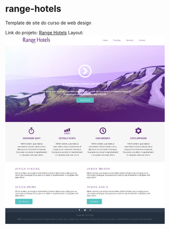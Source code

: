 # range-hotels
 Template de site do curso de web design

Link do projeto: <a href="https://leoreboucas.github.io/range-hotels/" target="_blank" >Range Hotels</a>
Layout:
    <img src="./images/page-screen.png" alt="Página desenvolvida"> 